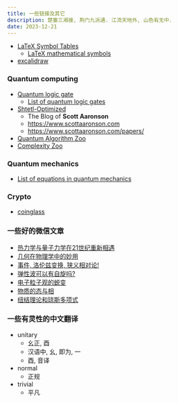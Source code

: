 ```yaml
---
title: 一些链接及其它
description: 楚塞三湘接, 荆门九派通. 江流天地外, 山色有无中.
date: 2023-12-21
---
```


- [LaTeX Symbol Tables](https://wikieducator.org/Help:LaTeX_Symbol_Tables_-_Mathematics)
  - [LaTeX mathematical symbols](https://oeis.org/wiki/List_of_LaTeX_mathematical_symbols)
- [excalidraw](https://excalidraw.com)

### Quantum computing

- [Quantum logic gate](https://en.wikipedia.org/wiki/Quantum_logic_gate)
  - [List of quantum logic gates](https://en.wikipedia.org/wiki/List_of_quantum_logic_gates)
- [Shtetl-Optimized](https://scottaaronson.blog)
  - The Blog of __Scott Aaronson__
  - https://www.scottaaronson.com
  - https://www.scottaaronson.com/papers/
- [Quantum Algorithm Zoo](https://quantumalgorithmzoo.org)
- [Complexity Zoo](https://complexityzoo.net/Complexity_Zoo)

### Quantum mechanics

- [List of equations in quantum mechanics](https://en.wikipedia.org/wiki/List_of_equations_in_quantum_mechanics)

### Crypto

- [coinglass](https://www.coinglass.com)

### 一些好的微信文章

- [热力学与量子力学在21世纪重新相遇](https://mp.weixin.qq.com/s/7VcuucFkqeNPvfsutOoDog)
- [几何在物理学中的妙用](https://mp.weixin.qq.com/s/uQt7P-1QzLlr-qmkscPiqg)
- [事件, 洛伦兹变换, 狭义相对论!](https://mp.weixin.qq.com/s/l0vfZsxH3sJeTH6rZCyGFA)
- [弹性波可以有自旋吗?](https://mp.weixin.qq.com/s/YeZsY-xcSnLM3_Qced1jQA)
- [电子粒子观的蜕变](https://mp.weixin.qq.com/s/Z_vnPUVWaPTe5BgflC7D-w)
- [物质的态与相](https://mp.weixin.qq.com/s/Pz2j4zxWfsogQ3WP1aZdXw)
- [纽结理论和琼斯多项式](https://mp.weixin.qq.com/s/0oaAgaHVSzYfPwm8F5AwqA)

### 一些有灵性的中文翻译

- unitary
  - 幺正, 酉
  - 汉语中, 幺, 即为, 一
  - 酉, 音译
- normal
  - 正规
- trivial
  - 平凡
